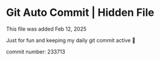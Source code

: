 # Git Auto Commit | Hidden File

This file was added Feb 12, 2025

Just for fun and keeping my daily git commit active 🤪

commit number: 233713

